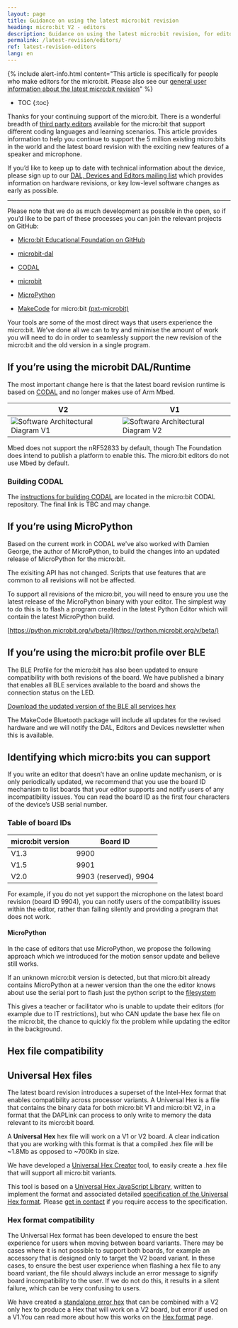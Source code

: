 ```yaml
---
layout: page
title: Guidance on using the latest micro:bit revision
heading: micro:bit V2 - editors
description: Guidance on using the latest micro:bit revision, for editor developers
permalink: /latest-revision/editors/
ref: latest-revision-editors
lang: en
---
```


{% include alert-info.html content="This article is specifically for people who make editors for the micro:bit. Please also see our [general user information about the latest micro:bit revision](../)" %}

* TOC
{:toc}

Thanks for your continuing support of the micro:bit. There is a wonderful  breadth of [third party editors](https://microbit.org/code/#other-editors) available for the micro:bit that support different coding languages and learning scenarios. This article provides information to help you continue to support the 5 million existing micro:bits in the world and the latest board revision with the exciting new features of a speaker and microphone.

If you’d like to keep up to date with technical information about the device, please sign up to our [DAL, Devices and Editors mailing list](http://eepurl.com/dyRx-v) which provides information on hardware revisions, or key low-level software changes as early as possible.

----------

Please note that we do as much development as possible in the open, so if you’d like to be part of these processes you can join the relevant projects on GitHub:

- [Micro:bit Educational Foundation on GitHub](https://github.com/microbit-foundation)

- [microbit-dal](https://github.com/lancaster-university/microbit-dal)

- [CODAL](https://github.com/microbit-foundation/codal/)

- [microbit](https://github.com/lancaster-university/microbit)

- [MicroPython](https://github.com/bbcmicrobit/micropython)

- [MakeCode](https://github.com/Microsoft/pxt) for micro:bit [(pxt-microbit)](https://github.com/Microsoft/pxt-microbit)

Your tools are some of the most direct ways that users experience the micro:bit. We’ve done all we can to try and minimise the amount of work you will need to do in order to seamlessly support the new revision of the micro:bit and the old version in a single program.

## If you’re using the microbit DAL/Runtime

The most important change here is that the latest board revision runtime is based on [CODAL](https://lancaster-university.github.io/codal/) and no longer makes use of Arm Mbed.

| V2   | V1
| ---- | ---- 
|![Software Architectural Diagram V1](/docs/software/assets/software-overview-v2.svg) | ![Software Architectural Diagram V2](/docs/software/assets/software-overview.svg)

Mbed does not support the nRF52833 by default, though The Foundation does intend to publish a platform to enable this. The micro:bit editors do not use Mbed by default.

### Building CODAL

The [instructions for building CODAL](https://github.com/microbit-foundation/codal/blob/master/mb-build-instructions.md) are located in the micro:bit CODAL repository. The final link is TBC and may change.

## If you’re using MicroPython

Based on the current work in CODAL we've also worked with Damien George, the author of MicroPython, to build the changes into an updated release of MicroPython for the micro:bit.

The exisiting API has not changed. Scripts that use features that are common to all revisions will not be affected.

To support all revisions of the micro:bit, you will need to ensure you use the latest release of the MicroPython binary with your editor. The simplest way to do this is to flash a program created in the latest Python Editor which will contain the latest MicroPython build.

[https://python.microbit.org/v/beta/](https://python.microbit.org/v/beta/)

## If you’re using the micro:bit profile over BLE

The BLE Profile for the micro:bit has also been updated to ensure compatibility with both revisions of the board. We have published a binary that enables all BLE services available to the board and shows the connection status on the LED.

 [Download the updated version of the BLE all services hex](/docs/latest-revision/assets/bluetooth-services.hex)

The MakeCode Bluetooth package will  include all updates for the revised hardware and we will notify the DAL, Editors and Devices newsletter when this is available.

## Identifying which micro:bits you can support

If you write an editor that doesn’t have an online update mechanism, or is only periodically updated, we recommend that you use the board ID mechanism to list boards that your editor supports and notify users of any incompatibility issues. You can read the board ID as the first four characters of the device’s USB serial number.

### Table of board IDs

| micro:bit version | Board ID              |
| ----------------- | --------------------- |
| V1.3              | 9900                  |
| V1.5              | 9901                  |
| V2.0              | 9903 (reserved), 9904 |

For example, if you do not yet support the microphone on the latest board revision (board ID 9904), you can notify users of the compatibility issues within the editor, rather than failing silently and providing a program that does not work.

#### MicroPython

In the case of editors that use MicroPython, we propose the following approach which we introduced for the motion sensor update and believe still works.

If an unknown micro:bit version is detected, but that micro:bit already contains MicroPython at a newer version than the one the editor knows about use the serial port to flash just the python script to the [filesystem](https://bbcmicrobitmicropython.readthedocs.io/en/latest/filesystem.html)

This gives a teacher or facilitator who is unable to update their editors (for example due to IT restrictions), but who CAN update the base hex file on the micro:bit, the chance to quickly fix the problem while updating the editor in the background.

## Hex file compatibility

## Universal Hex files

The latest board revision introduces a superset of the Intel-Hex format that enables compatibility across processor variants. A Universal Hex is a file that contains the binary data for both micro:bit <span class="v1">V1</span> and micro:bit <span class="v2">V2</span>, in a format that the DAPLink can process to only write to memory the data relevant to its micro:bit board.

A **Universal Hex** hex file will work on a V1 or V2 board.
A clear indication that you are working with this format is that a compiled .hex file will be ~1.8Mb as opposed to ~700Kb in size.

We have developed a [Universal Hex Creator](../../software/universal-hex-creator) tool, to easily create a .hex file that will support all micro:bit variants.

This tool is based on a [Universal Hex JavaScript Library](https://github.com/microbit-foundation/microbit-universal-hex), written to implement the format and associated detailed [specification of the Universal Hex format](https://github.com/microbit-foundation/universal-hex/).  Please [get in contact](mailto:support@microbit.org?subject=Request%20for%20access%20to%20Universal%20hex&20spec&body=Name%3A%0D%0A%0D%0AGitHub%20ID%3A) if you require access to the specification.

### Hex format compatibility

The Universal Hex format has been developed to ensure the best experience for users when moving between board variants. There may be cases where it is not possible to support both boards, for example an accessory that is designed only to target the V2 board variant. In these cases, to ensure the best user experience when flashing a hex file to any board variant, the file should always include an error message to signify board incompatibility to the user. If we do not do this, it results in a silent failure, which can be very confusing to users.

We have created a [standalone error hex](/docs/software/assets/stand-alone-error-v1.hex) that can be combined with a V2 only hex to produce a Hex that will work on a V2 board, but error if used on a V1.You can read more about how this works on the [Hex format](../../software/hex-format/) page.
